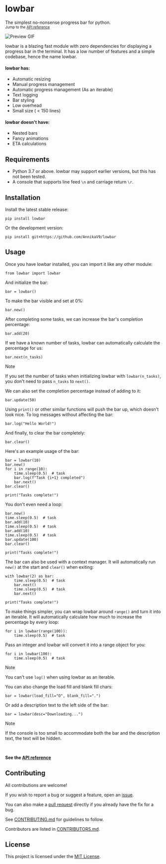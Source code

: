 
# lowbar
The simplest no-nonsense progress bar for python.  
<sub>Jump to the [API reference](https://github.com/AnnikaV9/lowbar/wiki/Reference)</sub>

![Preview GIF](https://github.com/user-attachments/assets/335b85ae-5bdf-48cc-9192-d63770aeb17b)

lowbar is a blazing fast module with zero dependencies for displaying a progress bar in the terminal. It has a low number of features and a simple codebase, hence the name lowbar. 

#### lowbar has:
- Automatic resizing
- Manual progress management
- Automatic progress management (As an iterable)
- Text logging
- Bar styling
- Low overhead
- Small size ( < 150 lines)

#### lowbar doesn't have:
- Nested bars
- Fancy animations
- ETA calculations

## Requirements
- Python 3.7 or above. lowbar may support earlier versions, but this has not been tested.
- A console that supports line feed `\n` and carriage return `\r`.

## Installation
Install the latest stable release:
```
pip install lowbar
```
Or the development version:
```
pip install git+https://github.com/AnnikaV9/lowbar
```

## Usage
Once you have lowbar installed, you can import it like any other module:
```python3
from lowbar import lowbar
```

And initialize the bar:
```python3
bar = lowbar()
```

To make the bar visible and set at 0%:
```python3
bar.new()
```

After completing some tasks, we can increase the bar's completion percentage:
```python3
bar.add(20)
```

If we have a known number of tasks, lowbar can automatically calculate the percentage for us:
```python3
bar.next(n_tasks)
```
> [!NOTE]
> If you set the number of tasks when initializing lowbar with `lowbar(n_tasks)`, you don't need to pass `n_tasks` to `next()`.

We can also set the completion percentage instead of adding to it:
```python3
bar.update(50)
```

Using `print()` or other similar functions will push the bar up, which doesn't look nice. To log messages without affecting the bar:
```python3
bar.log("Hello World!")
```

And finally, to clear the bar completely:
```python3
bar.clear()
```

Here's an example usage of the bar:
```python3
bar = lowbar(10)
bar.new()
for i in range(10):
    time.sleep(0.5)  # task
    bar.log(f"Task {i+1} completed")
    bar.next()
bar.clear()

print("Tasks complete!")
```

You don't even need a loop:
```python3
bar.new()
time.sleep(0.5)  # task
bar.add(10)
time.sleep(0.5)  # task
bar.add(10)
time.sleep(0.5)  # task
bar.update(100)
bar.clear()

print("Tasks complete!")
```

The bar can also be used with a context manager. It will automatically run `new()` at the start and `clear()` when exiting:
```python3
with lowbar(2) as bar:
    time.sleep(0.5)  # task
    bar.next()
    time.sleep(0.5)  # task
    bar.next()

print("Tasks complete!")
```

To make things simpler, you can wrap lowbar around `range()` and turn it into an iterable. It will automatically calculate how much to increase the percentage by every loop:
```python3
for i in lowbar(range(100)):
    time.sleep(0.5)  # task
```

Pass an integer and lowbar will convert it into a range object for you:
```python3
for i in lowbar(100):
    time.sleep(0.5)  # task
```
> [!NOTE]
> You can't use `log()` when using lowbar as an iterable.

You can also change the load fill and blank fill chars:
```python3
bar = lowbar(load_fill="O", blank_fill=".")
```

Or add a description text to the left side of the bar:
```python3
bar = lowbar(desc="Downloading...")
```
> [!NOTE]
> If the console is too small to accommodate both the bar and the description text, the text will be hidden.

<br>

**See the [API reference](https://github.com/AnnikaV9/lowbar/wiki/Reference)**

## Contributing
All contributions are welcome!

If you wish to report a bug or suggest a feature, open an [issue](https://github.com/AnnikaV9/lowbar/issues).

You can also make a [pull request](https://github.com/AnnikaV9/lowbar/pulls) directly if you already have the fix for a bug.

See [CONTRIBUTING.md](https://github.com/AnnikaV9/lowbar/blob/master/docs/CONTRIBUTING.md) for guidelines to follow.

Contributors are listed in [CONTRIBUTORS.md](https://github.com/AnnikaV9/lowbar/blob/master/docs/CONTRIBUTORS.md).

## License
This project is licensed under the [MIT License](https://github.com/AnnikaV9/lowbar/blob/master/LICENSE).
